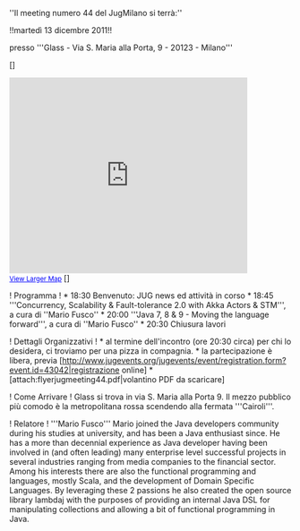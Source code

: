 ''Il meeting numero 44 del JugMilano si terrà:''

!!martedì 13 dicembre 2011!!

presso '''Glass - Via S. Maria alla Porta, 9 - 20123 - Milano'''

[<html>]
<iframe width="425" height="350" frameborder="0" scrolling="no" marginheight="0" marginwidth="0" src="http://maps.google.it/maps?f=q&source=s_q&hl=en&geocode=&q=via+santa+maria+alla+porta,+9+milano&aq=&sll=45.45801,9.177492&sspn=0.005095,0.008079&vpsrc=6&t=h&ie=UTF8&hq=&hnear=Via+Santa+Maria+alla+Porta,+9,+20123+Milano,+Lombardia&ll=45.468468,9.182768&spn=0.010534,0.018239&z=15&iwloc=A&output=embed"></iframe><br /><small><a href="http://maps.google.it/maps?f=q&source=embed&hl=en&geocode=&q=via+santa+maria+alla+porta,+9+milano&aq=&sll=45.45801,9.177492&sspn=0.005095,0.008079&vpsrc=6&t=h&ie=UTF8&hq=&hnear=Via+Santa+Maria+alla+Porta,+9,+20123+Milano,+Lombardia&ll=45.468468,9.182768&spn=0.010534,0.018239&z=15&iwloc=A" style="color:#0000FF;text-align:left">View Larger Map</a></small>
[</html>]

! Programma !
	*  18:30	Benvenuto: JUG news ed attività in corso
	*  18:45	'''Concurrency, Scalability & Fault-tolerance 2.0 with Akka Actors & STM''', a cura di ''Mario Fusco''
	*  20:00	'''Java 7, 8 & 9 - Moving the language forward''', a cura di ''Mario Fusco''
	*  20:30	Chiusura lavori

! Dettagli Organizzativi !
	* al termine dell'incontro (ore 20:30 circa) per chi lo desidera, ci troviamo per una pizza in compagnia.
	* la partecipazione è libera, previa [http://www.jugevents.org/jugevents/event/registration.form?event.id=43042|registrazione online]
	* [attach:flyerjugmeeting44.pdf|volantino PDF da scaricare]

! Come Arrivare !
Glass si trova in via S. Maria alla Porta 9. Il mezzo pubblico più comodo è la metropolitana rossa scendendo alla fermata '''Cairoli'''.

! Relatore !
'''Mario Fusco''' 
Mario joined the Java developers community during his studies at university, and has been a Java enthusiast since. He has a more than decennial experience as Java developer having been involved in (and often leading) many enterprise level successful projects in several industries ranging from media companies to the financial sector. Among his interests there are also the functional programming and languages, mostly Scala, and the development of Domain Specific Languages. By leveraging these 2 passions he also created the open source library lambdaj with the purposes of providing an internal Java DSL for manipulating collections and allowing a bit of functional programming in Java.


